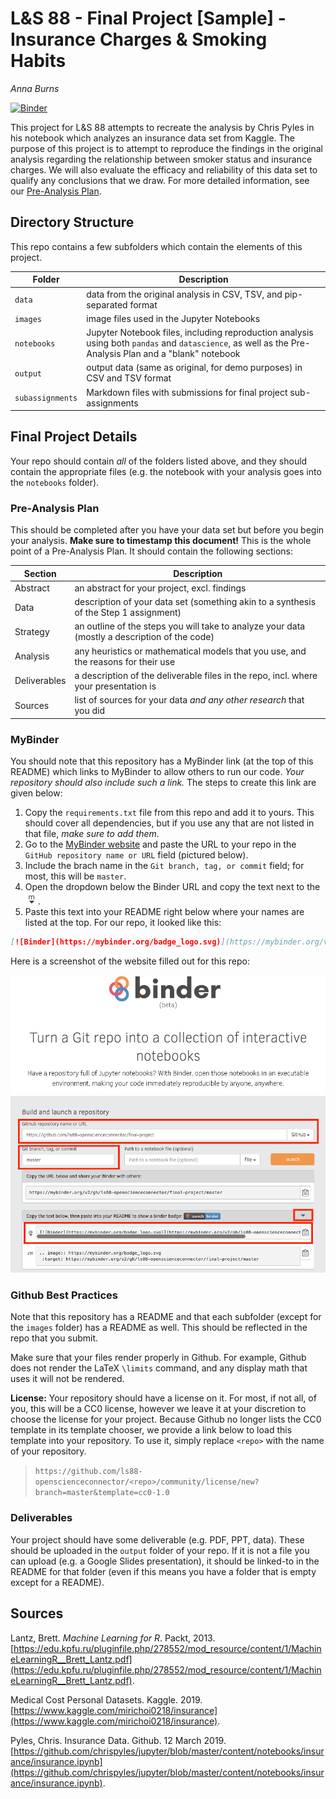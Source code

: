 # L&S 88 - Final Project [Sample] - Insurance Charges & Smoking Habits

_Anna Burns_

[![Binder](https://mybinder.org/badge_logo.svg)](https://mybinder.org/v2/gh/ls88-openscienceconnector/final-project/master)

This project for L&S 88 attempts to recreate the analysis by Chris Pyles in his notebook which analyzes an insurance data set from Kaggle. The purpose of this project is to attempt to reproduce the findings in the original analysis regarding the relationship between smoker status and insurance charges. We will also evaluate the efficacy and reliability of this data set to qualify any conclusions that we draw. For more detailed information, see our [Pre-Analysis Plan](notebooks/pre-analysis-plan.ipynb).

## Directory Structure

This repo contains a few subfolders which contain the elements of this project.

| Folder | Description |
|-----|-----|
| `data`  | data from the original analysis in CSV, TSV, and pip-separated format  |
| `images`  | image files used in the Jupyter Notebooks  |
| `notebooks`  | Jupyter Notebook files, including reproduction analysis using both `pandas` and `datascience`, as well as the Pre-Analysis Plan and a "blank" notebook  |
| `output`  | output data (same as original, for demo purposes) in CSV and TSV format  |
| `subassignments`  | Markdown files with submissions for final project sub-assignments  |

## Final Project Details

Your repo should contain _all_ of the folders listed above, and they should contain the appropriate files (e.g. the notebook with your analysis goes into the `notebooks` folder).

### Pre-Analysis Plan

This should be completed after you have your data set but before you begin your analysis. **Make sure to timestamp this document!** This is the whole point of a Pre-Analysis Plan. It should contain the following sections:

| Section | Description |
|-----|-----|
| Abstract  | an abstract for your project, excl. findings  |
| Data  | description of your data set (something akin to a synthesis of the Step 1 assignment)  |
| Strategy  | an outline of the steps you will take to analyze your data (mostly a description of the code)  |
| Analysis  | any heuristics or mathematical models that you use, and the reasons for their use  |
| Deliverables  | a description of the deliverable files in the repo, incl. where your presentation is  |
| Sources   | list of sources for your data _and any other research_ that you did  |

### MyBinder

You should note that this repository has a MyBinder link (at the top of this README) which links to MyBinder to allow others to run our code. _Your repository should also include such a link._ The steps to create this link are given below:

1. Copy the `requirements.txt` file from this repo and add it to yours. This should cover all dependencies, but if you use any that are not listed in that file, _make sure to add them_.
2. Go to the [MyBinder website](https://mybinder.org/) and paste the URL to your repo in the `GitHub repository name or URL` field (pictured below).
3. Include the brach name in the `Git branch, tag, or commit` field; for most, this will be `master`.
4. Open the dropdown below the Binder URL and copy the text next to the ![Markdown logo](images/markdown.png).
5. Paste this text into your README right below where your names are listed at the top. For our repo, it looked like this:

```markdown
[![Binder](https://mybinder.org/badge_logo.svg)](https://mybinder.org/v2/gh/ls88-openscienceconnector/final-project/master)
```

Here is a screenshot of the website filled out for this repo:

![Binder Screenshot](images/binder.png)

### Github Best Practices

Note that this repository has a README and that each subfolder (except for the `images` folder) has a README as well. This should be reflected in the repo that you submit.

Make sure that your files render properly in Github. For example, Github does not render the LaTeX `\limits` command, and any display math that uses it will not be rendered.

**License:** Your repository should have a license on it. For most, if not all, of you, this will be a CC0 license, however we leave it at your discretion to choose the license for your project. Because Github no longer lists the CC0 template in its template chooser, we provide a link below to load this template into your repository. To use it, simply replace `<repo>` with the name of your repository.

> `https://github.com/ls88-openscienceconnector/<repo>/community/license/new?branch=master&template=cc0-1.0`

### Deliverables

Your project should have some deliverable (e.g. PDF, PPT, data). These should be uploaded in the `output` folder of your repo. If it is not a file you can upload (e.g. a Google Slides presentation), it should be linked-to in the README for that folder (even if this means you have a folder that is empty except for a README).

## Sources

Lantz, Brett. _Machine Learning for R_. Packt, 2013. [https://edu.kpfu.ru/pluginfile.php/278552/mod_resource/content/1/MachineLearningR__Brett_Lantz.pdf](https://edu.kpfu.ru/pluginfile.php/278552/mod_resource/content/1/MachineLearningR__Brett_Lantz.pdf).

Medical Cost Personal Datasets. Kaggle. 2019. [https://www.kaggle.com/mirichoi0218/insurance](https://www.kaggle.com/mirichoi0218/insurance).

Pyles, Chris. Insurance Data. Github. 12 March 2019. [https://github.com/chrispyles/jupyter/blob/master/content/notebooks/insurance/insurance.ipynb](https://github.com/chrispyles/jupyter/blob/master/content/notebooks/insurance/insurance.ipynb).
